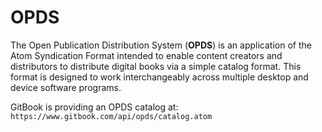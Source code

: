 # OPDS

The Open Publication Distribution System (**OPDS**) is an application of the Atom Syndication Format intended to enable content creators and distributors to distribute digital books via a simple catalog format. This format is designed to work interchangeably across multiple desktop and device software programs.

GitBook is providing an OPDS catalog at: ```https://www.gitbook.com/api/opds/catalog.atom```


